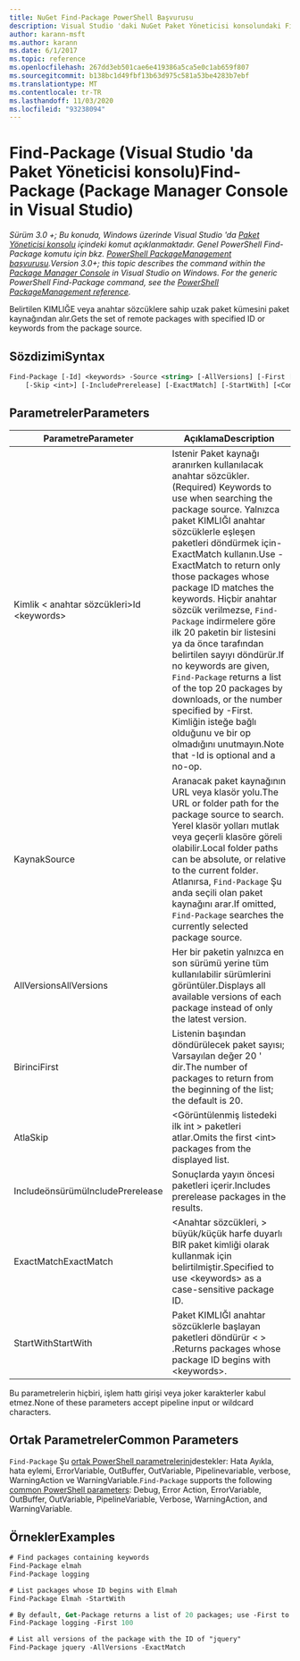 ```yaml
---
title: NuGet Find-Package PowerShell Başvurusu
description: Visual Studio 'daki NuGet Paket Yöneticisi konsolundaki Find-Package PowerShell komutuna yönelik başvuru.
author: karann-msft
ms.author: karann
ms.date: 6/1/2017
ms.topic: reference
ms.openlocfilehash: 267dd3eb501cae6e419386a5ca5e0c1ab659f807
ms.sourcegitcommit: b138bc1d49fbf13b63d975c581a53be4283b7ebf
ms.translationtype: MT
ms.contentlocale: tr-TR
ms.lasthandoff: 11/03/2020
ms.locfileid: "93238094"
---
```

# <a name="find-package-package-manager-console-in-visual-studio"></a><span data-ttu-id="8fb73-103">Find-Package (Visual Studio 'da Paket Yöneticisi konsolu)</span><span class="sxs-lookup"><span data-stu-id="8fb73-103">Find-Package (Package Manager Console in Visual Studio)</span></span>

<span data-ttu-id="8fb73-104">*Sürüm 3.0 +; Bu konuda, Windows üzerinde Visual Studio 'da [Paket Yöneticisi konsolu](../../consume-packages/install-use-packages-powershell.md) içindeki komut açıklanmaktadır. Genel PowerShell Find-Package komutu için bkz. [PowerShell PackageManagement başvurusu](/powershell/module/packagemanagement/?view=powershell-6).*</span><span class="sxs-lookup"><span data-stu-id="8fb73-104">*Version 3.0+; this topic describes the command within the [Package Manager Console](../../consume-packages/install-use-packages-powershell.md) in Visual Studio on Windows. For the generic PowerShell Find-Package command, see the [PowerShell PackageManagement reference](/powershell/module/packagemanagement/?view=powershell-6).*</span></span>

<span data-ttu-id="8fb73-105">Belirtilen KIMLIĞE veya anahtar sözcüklere sahip uzak paket kümesini paket kaynağından alır.</span><span class="sxs-lookup"><span data-stu-id="8fb73-105">Gets the set of remote packages with specified ID or keywords from the package source.</span></span>

## <a name="syntax"></a><span data-ttu-id="8fb73-106">Sözdizimi</span><span class="sxs-lookup"><span data-stu-id="8fb73-106">Syntax</span></span>

```ps
Find-Package [-Id] <keywords> -Source <string> [-AllVersions] [-First [<int>]]
    [-Skip <int>] [-IncludePrerelease] [-ExactMatch] [-StartWith] [<CommonParameters>]
```

## <a name="parameters"></a><span data-ttu-id="8fb73-107">Parametreler</span><span class="sxs-lookup"><span data-stu-id="8fb73-107">Parameters</span></span>

| <span data-ttu-id="8fb73-108">Parametre</span><span class="sxs-lookup"><span data-stu-id="8fb73-108">Parameter</span></span> | <span data-ttu-id="8fb73-109">Açıklama</span><span class="sxs-lookup"><span data-stu-id="8fb73-109">Description</span></span> |
| --- | --- |
| <span data-ttu-id="8fb73-110">Kimlik &lt; anahtar sözcükleri&gt;</span><span class="sxs-lookup"><span data-stu-id="8fb73-110">Id &lt;keywords&gt;</span></span> | <span data-ttu-id="8fb73-111">Istenir Paket kaynağı aranırken kullanılacak anahtar sözcükler.</span><span class="sxs-lookup"><span data-stu-id="8fb73-111">(Required) Keywords to use when searching the package source.</span></span> <span data-ttu-id="8fb73-112">Yalnızca paket KIMLIĞI anahtar sözcüklerle eşleşen paketleri döndürmek için-ExactMatch kullanın.</span><span class="sxs-lookup"><span data-stu-id="8fb73-112">Use -ExactMatch to return only those packages whose package ID matches the keywords.</span></span> <span data-ttu-id="8fb73-113">Hiçbir anahtar sözcük verilmezse, `Find-Package` indirmelere göre ilk 20 paketin bir listesini ya da önce tarafından belirtilen sayıyı döndürür.</span><span class="sxs-lookup"><span data-stu-id="8fb73-113">If no keywords are given, `Find-Package` returns a list of the top 20 packages by downloads, or the number specified by -First.</span></span> <span data-ttu-id="8fb73-114">Kimliğin isteğe bağlı olduğunu ve bir op olmadığını unutmayın.</span><span class="sxs-lookup"><span data-stu-id="8fb73-114">Note that -Id is optional and a no-op.</span></span> |
| <span data-ttu-id="8fb73-115">Kaynak</span><span class="sxs-lookup"><span data-stu-id="8fb73-115">Source</span></span> | <span data-ttu-id="8fb73-116">Aranacak paket kaynağının URL veya klasör yolu.</span><span class="sxs-lookup"><span data-stu-id="8fb73-116">The URL or folder path for the package source to search.</span></span> <span data-ttu-id="8fb73-117">Yerel klasör yolları mutlak veya geçerli klasöre göreli olabilir.</span><span class="sxs-lookup"><span data-stu-id="8fb73-117">Local folder paths can be absolute, or relative to the current folder.</span></span> <span data-ttu-id="8fb73-118">Atlanırsa, `Find-Package` Şu anda seçili olan paket kaynağını arar.</span><span class="sxs-lookup"><span data-stu-id="8fb73-118">If omitted, `Find-Package` searches the currently selected package source.</span></span> |
| <span data-ttu-id="8fb73-119">AllVersions</span><span class="sxs-lookup"><span data-stu-id="8fb73-119">AllVersions</span></span> | <span data-ttu-id="8fb73-120">Her bir paketin yalnızca en son sürümü yerine tüm kullanılabilir sürümlerini görüntüler.</span><span class="sxs-lookup"><span data-stu-id="8fb73-120">Displays all available versions of each package instead of only the latest version.</span></span> |
| <span data-ttu-id="8fb73-121">Birinci</span><span class="sxs-lookup"><span data-stu-id="8fb73-121">First</span></span> | <span data-ttu-id="8fb73-122">Listenin başından döndürülecek paket sayısı; Varsayılan değer 20 ' dir.</span><span class="sxs-lookup"><span data-stu-id="8fb73-122">The number of packages to return from the beginning of the list; the default is 20.</span></span> |
| <span data-ttu-id="8fb73-123">Atla</span><span class="sxs-lookup"><span data-stu-id="8fb73-123">Skip</span></span> | <span data-ttu-id="8fb73-124">&lt;Görüntülenmiş listedeki ilk int &gt; paketleri atlar.</span><span class="sxs-lookup"><span data-stu-id="8fb73-124">Omits the first &lt;int&gt; packages from the displayed list.</span></span>  |
| <span data-ttu-id="8fb73-125">Includeönsürümü</span><span class="sxs-lookup"><span data-stu-id="8fb73-125">IncludePrerelease</span></span> | <span data-ttu-id="8fb73-126">Sonuçlarda yayın öncesi paketleri içerir.</span><span class="sxs-lookup"><span data-stu-id="8fb73-126">Includes prerelease packages in the results.</span></span> |
| <span data-ttu-id="8fb73-127">ExactMatch</span><span class="sxs-lookup"><span data-stu-id="8fb73-127">ExactMatch</span></span> | <span data-ttu-id="8fb73-128">&lt;Anahtar sözcükleri, &gt; büyük/küçük harfe duyarlı BIR paket kimliği olarak kullanmak için belirtilmiştir.</span><span class="sxs-lookup"><span data-stu-id="8fb73-128">Specified to use &lt;keywords&gt; as a case-sensitive package ID.</span></span> |
| <span data-ttu-id="8fb73-129">StartWith</span><span class="sxs-lookup"><span data-stu-id="8fb73-129">StartWith</span></span> | <span data-ttu-id="8fb73-130">Paket KIMLIĞI anahtar sözcüklerle başlayan paketleri döndürür &lt; &gt; .</span><span class="sxs-lookup"><span data-stu-id="8fb73-130">Returns packages whose package ID begins with &lt;keywords&gt;.</span></span> |

<span data-ttu-id="8fb73-131">Bu parametrelerin hiçbiri, işlem hattı girişi veya joker karakterler kabul etmez.</span><span class="sxs-lookup"><span data-stu-id="8fb73-131">None of these parameters accept pipeline input or wildcard characters.</span></span>

## <a name="common-parameters"></a><span data-ttu-id="8fb73-132">Ortak Parametreler</span><span class="sxs-lookup"><span data-stu-id="8fb73-132">Common Parameters</span></span>

<span data-ttu-id="8fb73-133">`Find-Package` Şu [ortak PowerShell parametrelerini](/powershell/module/microsoft.powershell.core/about/about_commonparameters)destekler: Hata Ayıkla, hata eylemi, ErrorVariable, OutBuffer, OutVariable, Pipelinevariable, verbose, WarningAction ve WarningVariable.</span><span class="sxs-lookup"><span data-stu-id="8fb73-133">`Find-Package` supports the following [common PowerShell parameters](/powershell/module/microsoft.powershell.core/about/about_commonparameters): Debug, Error Action, ErrorVariable, OutBuffer, OutVariable, PipelineVariable, Verbose, WarningAction, and WarningVariable.</span></span>

## <a name="examples"></a><span data-ttu-id="8fb73-134">Örnekler</span><span class="sxs-lookup"><span data-stu-id="8fb73-134">Examples</span></span>

```ps
# Find packages containing keywords
Find-Package elmah
Find-Package logging

# List packages whose ID begins with Elmah
Find-Package Elmah -StartWith

# By default, Get-Package returns a list of 20 packages; use -First to show more
Find-Package logging -First 100

# List all versions of the package with the ID of "jquery"
Find-Package jquery -AllVersions -ExactMatch
```